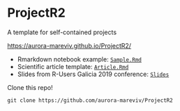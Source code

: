 # ProjectR2

A template for self-contained projects  

https://aurora-mareviv.github.io/ProjectR2/ 

- Rmarkdown notebook example: [`Sample.Rmd`](https://github.com/aurora-mareviv/ProjectR2/blob/master/Sample.Rmd)
- Scientific article template: [`Article.Rmd`](https://github.com/aurora-mareviv/ProjectR2/blob/master/Article.Rmd)
- Slides from R-Users Galicia 2019 conference: [`Slides`](https://aurora-mareviv.github.io/ProjectR2/article_slides)

Clone this repo!  

`git clone https://github.com/aurora-mareviv/ProjectR2`  

<br>

